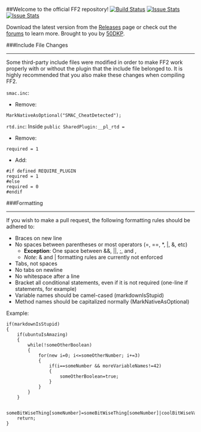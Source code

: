 ##Welcome to the official FF2 repository! [![Build Status](https://travis-ci.org/50DKP/FF2-Official.svg)](https://travis-ci.org/50DKP/FF2-Official) [![Issue Stats](http://issuestats.com/github/50DKP/FF2-Official/badge/pr?style=flat)](http://issuestats.com/github/50DKP/FF2-Official) [![Issue Stats](http://issuestats.com/github/50DKP/FF2-Official/badge/issue?style=flat)](http://issuestats.com/github/50DKP/FF2-Official)

Download the latest version from the [Releases](https://github.com/50DKP/FF2-Official/releases) page or check out the [forums](https://forums.alliedmods.net/forumdisplay.php?f=154) to learn more.  Brought to you by [50DKP](http://www.50dkp.com).

###Include File Changes
***
Some third-party include files were modified in order to make FF2 work properly with or without the plugin that the include file belonged to.
It is highly recommended that you also make these changes when compiling FF2.

`smac.inc`:
* Remove:
```sourcepawn
MarkNativeAsOptional("SMAC_CheatDetected");
```

`rtd.inc`:  Inside `public SharedPlugin:__pl_rtd = `
* Remove:
```sourcepawn
required = 1
```
* Add:
```sourcepawn
#if defined REQUIRE_PLUGIN
required = 1
#else
required = 0
#endif
```

###Formatting
***
If you wish to make a pull request, the following formatting rules should be adhered to:

* Braces on new line
* No spaces between parentheses or most operators (=, ==, *, |, &, etc)
	* **Exception**: One space between &&, ||, ;, and ,
	* *Note*: & and | formatting rules are currently not enforced
* Tabs, not spaces
* No tabs on newline
* No whitespace after a line
* Bracket all conditional statements, even if it is not required (one-line if statements, for example)
* Variable names should be camel-cased (markdownIsStupid)
* Method names should be capitalized normally (MarkNativeAsOptional)

Example:

```sourcepawn
if(markdownIsStupid)
{
	if(ubuntuIsAmazing)
	{
		while(!someOtherBoolean)
		{
			for(new i=0; i<=someOtherNumber; i+=3)
			{
				if(i==someNumber && moreVariableNames!=42)
				{
					someOtherBoolean=true;
				}
			}
		}
	}

	someBitWiseThing[someNumber]=someBitWiseThing[someNumber]|coolBitWiseVariable;
	return;
}
```